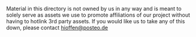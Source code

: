 Material in this directory is not owned by us in any way and is meant to solely
serve as assets we use to promote affiliations of our project without having
to hotlink 3rd party assets. If you would like us to take any of this down,
please contact <hioffen@posteo.de>
